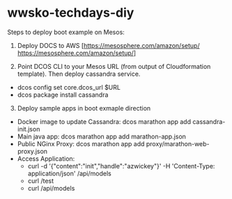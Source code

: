 # wwsko-techdays-diy

Steps to deploy boot example on Mesos:

1) Deploy DOCS to AWS [https://mesosphere.com/amazon/setup/ https://mesosphere.com/amazon/setup/]

2) Point DCOS CLI to your Mesos URL (from output of Cloudformation template).  Then deploy cassandra service.
  - dcos config set core.dcos_url $URL
  - dcos package install cassandra

3) Deploy sample apps in boot exmaple direction
  - Docker image to update Cassandra: dcos marathon app add cassandra-init.json
  - Main java app: dcos marathon app add marathon-app.json
  - Public NGinx Proxy: dcos marathon app add proxy/marathon-web-proxy.json
  - Access Application:
    * curl -d '{"content":"init","handle":"azwickey"}' -H 'Content-Type: application/json' /api/models
    * curl /test
    * curl /api/models
  
